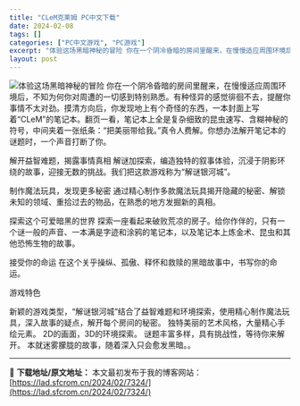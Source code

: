 ```yaml
---
title: "CLeM克莱姆 PC中文下载"
date: 2024-02-08
tags: []
categories: ["PC中文游戏", "PC游戏"]
excerpt: "体验这场黑暗神秘的冒险 你在一个阴冷昏暗的房间里醒来，在慢慢适应周围环境后，不知为何你对周遭的一切感到特别熟悉。有种怪异的感觉徘徊不去，提醒你事情不太对劲。摸清方向后，你发现地上有个奇怪的东西，一本封面上写着“CLeM”的笔记本。翻页一看，笔记本上全是复杂细致的昆虫速写、含糊神秘的符号，中间夹着一张&hellip;"
layout: post
---
```


<img class="game_header_image_full aligncenter" src="https://cdn.akamai.steamstatic.com/steam/apps/1861440/header.jpg?t=1707237075" />体验这场黑暗神秘的冒险
你在一个阴冷昏暗的房间里醒来，在慢慢适应周围环境后，不知为何你对周遭的一切感到特别熟悉。有种怪异的感觉徘徊不去，提醒你事情不太对劲。摸清方向后，你发现地上有个奇怪的东西，一本封面上写着“CLeM”的笔记本。翻页一看，笔记本上全是复杂细致的昆虫速写、含糊神秘的符号，中间夹着一张纸条：“把美丽带给我。”真令人费解。你想办法解开笔记本的谜题时，一个声音打断了你。

解开益智难题，揭露事情真相
解谜加探索，编造独特的叙事体验，沉浸于阴影环绕的故事，迎接无数的挑战。我们把这款游戏称为“解谜银河城”。

制作魔法玩具，发现更多秘密
通过精心制作多款魔法玩具揭开隐藏的秘密、解锁未知的领域、重拾过去的物品，在熟悉的地方发掘新的真相。

探索这个可爱暗黑的世界
探索一座看起来破败荒凉的房子。给你作伴的，只有一个谜一般的声音、一本满是字迹和涂鸦的笔记本，以及笔记本上炼金术、昆虫和其他恐怖生物的故事。

接受你的命运
在这个关乎操纵、孤傲、释怀和救赎的黑暗故事中，书写你的命运。

游戏特色

新颖的游戏类型，“解谜银河城”结合了益智难题和环境探索，使用精心制作魔法玩具，深入故事的疑点，解开每个房间的秘密。
独特美丽的艺术风格，大量精心手绘元素。
2D的画面，3D的环境探索。
谜题丰富多样，具有挑战性，等待你来解开。
本就迷雾朦胧的故事，随着深入只会愈发黑暗。。

---
📖 **下载地址/原文地址：** 本文最初发布于我的博客网站：[https://lad.sfcrom.cn/2024/02/7324/](https://lad.sfcrom.cn/2024/02/7324/)
